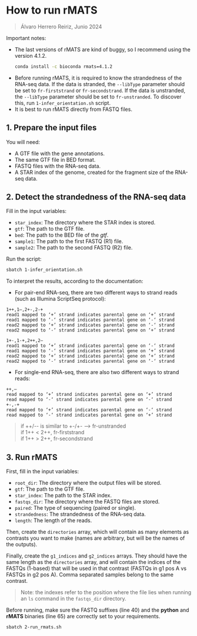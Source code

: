 # How to run rMATS

> Álvaro Herrero Reiriz, Junio 2024

Important notes:
- The last versions of rMATS are kind of buggy, so I recommend using the version 4.1.2.
    ```bash
    conda install -c bioconda rmats=4.1.2
    ```
- Before running rMATS, it is required to know the strandedness of the RNA-seq data. If the data is stranded, the `--libType` parameter should be set to `fr-firststrand` or `fr-secondstrand`. If the data is unstranded, the `--libType` parameter should be set to `fr-unstranded`. To discover this, run `1-infer_orientation.sh` script.
- It is best to run rMATS directly from FASTQ files.

## 1. Prepare the input files

You will need:
- A GTF file with the gene annotations.
- The same GTF file in BED format.
- FASTQ files with the RNA-seq data.
- A STAR index of the genome, created for the fragment size of the RNA-seq data.

## 2. Detect the strandedness of the RNA-seq data

Fill in the input variables:

- `star_index`: The directory where the STAR index is stored.
- `gtf`: The path to the GTF file.
- `bed`: The path to the BED file of the *gtf*.
- `sample1`: The path to the first FASTQ (R1) file.
- `sample2`: The path to the second FASTQ (R2) file.

Run the script:

```bash
sbatch 1-infer_orientation.sh
```

To interpret the results, according to the documentation:

- For pair-end RNA-seq, there are two different ways to strand reads (such as Illumina ScriptSeq protocol):

```
1++,1–,2+-,2-+
read1 mapped to ‘+’ strand indicates parental gene on ‘+’ strand
read1 mapped to ‘-‘ strand indicates parental gene on ‘-‘ strand
read2 mapped to ‘+’ strand indicates parental gene on ‘-‘ strand
read2 mapped to ‘-‘ strand indicates parental gene on ‘+’ strand
```

```
1+-,1-+,2++,2–
read1 mapped to ‘+’ strand indicates parental gene on ‘-‘ strand
read1 mapped to ‘-‘ strand indicates parental gene on ‘+’ strand
read2 mapped to ‘+’ strand indicates parental gene on ‘+’ strand
read2 mapped to ‘-‘ strand indicates parental gene on ‘-‘ strand
```

- For single-end RNA-seq, there are also two different ways to strand reads:

```
++,–
read mapped to ‘+’ strand indicates parental gene on ‘+’ strand
read mapped to ‘-‘ strand indicates parental gene on ‘-‘ strand
+-,-+
read mapped to ‘+’ strand indicates parental gene on ‘-‘ strand
read mapped to ‘-‘ strand indicates parental gene on ‘+’ strand
```

> if ++/-- is similar to +-/+- --> fr-unstranded  
> if 1++ < 2++, fr-firststrand  
> if 1++ > 2++, fr-secondstrand  

## 3. Run rMATS

First, fill in the input variables:

- `root_dir`: The directory where the output files will be stored.
- `gtf`: The path to the GTF file.
- `star_index`: The path to the STAR index.
- `fastqs_dir`: The directory where the FASTQ files are stored.
- `paired`: The type of sequencing (paired or single).
- `strandedness`: The strandedness of the RNA-seq data.
- `length`: The length of the reads.

Then, create the `directories` array, which will contain as many elements as contrasts you want to make (names are arbitrary, but will be the names of the outputs).

Finally, create the `g1_indices` and `g2_indices` arrays. They should have the same length as the `directories` array, and will contain the indices of the FASTQs (1-based) that will be used in that contrast (FASTQs in g1 pos A vs FASTQs in g2 pos A). Comma separated samples belong to the same contrast.

> Note: the indexes refer to the position where the file lies when running an `ls` command in the `fastqs_dir` directory.

Before running, make sure the FASTQ suffixes (line 40) and the **python** and **rMATS** binaries (line 65) are correctly set to your requirements.

```bash
sbatch 2-run_rmats.sh
```